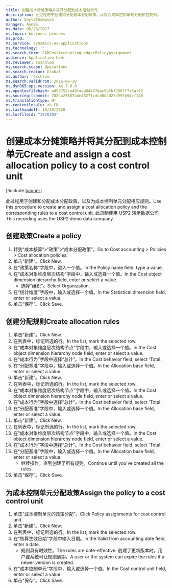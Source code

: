```yaml
---
title: 创建成本分摊策略并将其分配到成本控制单元
description: 此过程用于创建和分配成本分配政策，以及为成本控制单元分配相应规则。
author: ShylaThompson
manager: AnnBe
ms.date: 06/28/2017
ms.topic: business-process
ms.prod: ''
ms.service: dynamics-ax-applications
ms.technology: ''
ms.search.form: CAMCostAccountingLedgerPolicyAssignment
audience: Application User
ms.reviewer: roschlom
ms.search.scope: Operations
ms.search.region: Global
ms.author: roschlom
ms.search.validFrom: 2016-06-30
ms.dyn365.ops.version: AX 7.0.0
ms.openlocfilehash: ad95752ce40faaa84747dac9bfbf2887f7a5af42
ms.sourcegitcommit: 708ca25687a4e48271cdcd6d2d22d99fb94cf140
ms.translationtype: HT
ms.contentlocale: zh-CN
ms.lasthandoff: 10/10/2020
ms.locfileid: "3976203"
---
```

# <a name="create-and-assign-a-cost-allocation-policy-to-a-cost-control-unit"></a><span data-ttu-id="7def4-103">创建成本分摊策略并将其分配到成本控制单元</span><span class="sxs-lookup"><span data-stu-id="7def4-103">Create and assign a cost allocation policy to a cost control unit</span></span>

[!include [banner](../../includes/banner.md)]

<span data-ttu-id="7def4-104">此过程用于创建和分配成本分配政策，以及为成本控制单元分配相应规则。</span><span class="sxs-lookup"><span data-stu-id="7def4-104">Use this procedure to create and assign a cost allocation policy and the corresponding rules to a cost control unit.</span></span> <span data-ttu-id="7def4-105">此录制使用 USP2 演示数据公司。</span><span class="sxs-lookup"><span data-stu-id="7def4-105">This recording uses the USP2 demo data company.</span></span>


## <a name="create-a-policy"></a><span data-ttu-id="7def4-106">创建政策</span><span class="sxs-lookup"><span data-stu-id="7def4-106">Create a policy</span></span>
1. <span data-ttu-id="7def4-107">转到“成本核算”>“政策”>“成本分配政策”。</span><span class="sxs-lookup"><span data-stu-id="7def4-107">Go to Cost accounting > Policies > Cost allocation policies.</span></span>
2. <span data-ttu-id="7def4-108">单击“新建”。</span><span class="sxs-lookup"><span data-stu-id="7def4-108">Click New.</span></span>
3. <span data-ttu-id="7def4-109">在“政策名称”字段中，键入一个值。</span><span class="sxs-lookup"><span data-stu-id="7def4-109">In the Policy name field, type a value.</span></span>
4. <span data-ttu-id="7def4-110">在“成本对象维度层次结构”字段中，输入或选择一个值。</span><span class="sxs-lookup"><span data-stu-id="7def4-110">In the Cost object dimension hierarchy field, enter or select a value.</span></span>
    * <span data-ttu-id="7def4-111">选择“组织”。</span><span class="sxs-lookup"><span data-stu-id="7def4-111">Select Organization.</span></span>  
5. <span data-ttu-id="7def4-112">在“统计维度”字段中，输入或选择一个值。</span><span class="sxs-lookup"><span data-stu-id="7def4-112">In the Statistical dimension field, enter or select a value.</span></span>
6. <span data-ttu-id="7def4-113">单击“保存”。</span><span class="sxs-lookup"><span data-stu-id="7def4-113">Click Save.</span></span>

## <a name="create-allocation-rules"></a><span data-ttu-id="7def4-114">创建分配规则</span><span class="sxs-lookup"><span data-stu-id="7def4-114">Create allocation rules</span></span>
1. <span data-ttu-id="7def4-115">单击“新建”。</span><span class="sxs-lookup"><span data-stu-id="7def4-115">Click New.</span></span>
2. <span data-ttu-id="7def4-116">在列表中，标记所选的行。</span><span class="sxs-lookup"><span data-stu-id="7def4-116">In the list, mark the selected row.</span></span>
3. <span data-ttu-id="7def4-117">在“成本对象维度层次结构节点”字段中，输入或选择一个值。</span><span class="sxs-lookup"><span data-stu-id="7def4-117">In the Cost object dimension hierarchy node field, enter or select a value.</span></span>
4. <span data-ttu-id="7def4-118">在“成本行为”字段中选择“总计”。</span><span class="sxs-lookup"><span data-stu-id="7def4-118">In the Cost behavior field, select 'Total'.</span></span>
5. <span data-ttu-id="7def4-119">在“分配基准”字段中，输入或选择一个值。</span><span class="sxs-lookup"><span data-stu-id="7def4-119">In the Allocation base field, enter or select a value.</span></span>
6. <span data-ttu-id="7def4-120">单击“新建”。</span><span class="sxs-lookup"><span data-stu-id="7def4-120">Click New.</span></span>
7. <span data-ttu-id="7def4-121">在列表中，标记所选的行。</span><span class="sxs-lookup"><span data-stu-id="7def4-121">In the list, mark the selected row.</span></span>
8. <span data-ttu-id="7def4-122">在“成本对象维度层次结构节点”字段中，输入或选择一个值。</span><span class="sxs-lookup"><span data-stu-id="7def4-122">In the Cost object dimension hierarchy node field, enter or select a value.</span></span>
9. <span data-ttu-id="7def4-123">在“成本行为”字段中选择“总计”。</span><span class="sxs-lookup"><span data-stu-id="7def4-123">In the Cost behavior field, select 'Total'.</span></span>
10. <span data-ttu-id="7def4-124">在“分配基准”字段中，输入或选择一个值。</span><span class="sxs-lookup"><span data-stu-id="7def4-124">In the Allocation base field, enter or select a value.</span></span>
11. <span data-ttu-id="7def4-125">单击“新建”。</span><span class="sxs-lookup"><span data-stu-id="7def4-125">Click New.</span></span>
12. <span data-ttu-id="7def4-126">在列表中，标记所选的行。</span><span class="sxs-lookup"><span data-stu-id="7def4-126">In the list, mark the selected row.</span></span>
13. <span data-ttu-id="7def4-127">在“成本对象维度层次结构节点”字段中，输入或选择一个值。</span><span class="sxs-lookup"><span data-stu-id="7def4-127">In the Cost object dimension hierarchy node field, enter or select a value.</span></span>
14. <span data-ttu-id="7def4-128">在“成本行为”字段中选择“总计”。</span><span class="sxs-lookup"><span data-stu-id="7def4-128">In the Cost behavior field, select 'Total'.</span></span>
15. <span data-ttu-id="7def4-129">在“分配基准”字段中，输入或选择一个值。</span><span class="sxs-lookup"><span data-stu-id="7def4-129">In the Allocation base field, enter or select a value.</span></span>
    * <span data-ttu-id="7def4-130">继续操作，直到创建了所有规则。</span><span class="sxs-lookup"><span data-stu-id="7def4-130">Continue until you've created all the rules.</span></span>  
16. <span data-ttu-id="7def4-131">单击“保存”。</span><span class="sxs-lookup"><span data-stu-id="7def4-131">Click Save.</span></span>

## <a name="assign-the-policy-to-a-cost-control-unit"></a><span data-ttu-id="7def4-132">为成本控制单元分配政策</span><span class="sxs-lookup"><span data-stu-id="7def4-132">Assign the policy to a cost control unit</span></span>
1. <span data-ttu-id="7def4-133">单击“成本控制单元的政策分配”。</span><span class="sxs-lookup"><span data-stu-id="7def4-133">Click Policy assignments for cost control unit.</span></span>
2. <span data-ttu-id="7def4-134">单击“新建”。</span><span class="sxs-lookup"><span data-stu-id="7def4-134">Click New.</span></span>
3. <span data-ttu-id="7def4-135">在列表中，标记所选的行。</span><span class="sxs-lookup"><span data-stu-id="7def4-135">In the list, mark the selected row.</span></span>
4. <span data-ttu-id="7def4-136">在“核算生效日期”字段中输入日期。</span><span class="sxs-lookup"><span data-stu-id="7def4-136">In the Valid from accounting date field, enter a date.</span></span>
    * <span data-ttu-id="7def4-137">规则具有时效性。</span><span class="sxs-lookup"><span data-stu-id="7def4-137">The rules are date-effective.</span></span> <span data-ttu-id="7def4-138">创建了更新版本时，用户或系统可让规则到期。</span><span class="sxs-lookup"><span data-stu-id="7def4-138">A user or the system can expire the rules if a newer version is created.</span></span>  
5. <span data-ttu-id="7def4-139">在“成本控制单元”字段中，输入或选择一个值。</span><span class="sxs-lookup"><span data-stu-id="7def4-139">In the Cost control unit field, enter or select a value.</span></span>
6. <span data-ttu-id="7def4-140">单击“保存”。</span><span class="sxs-lookup"><span data-stu-id="7def4-140">Click Save.</span></span>

